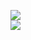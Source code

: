 [![](https://img.shields.io/badge/Made%20With-Github%20Spray-lightgrey.svg?style=for-the-badge&logo=github)](https://github.com/Annihil/github-spray#10151)  
[![](https://i.imgur.com/2DrTn0Z.gif)](https://github.com/Annihil/github-spray)